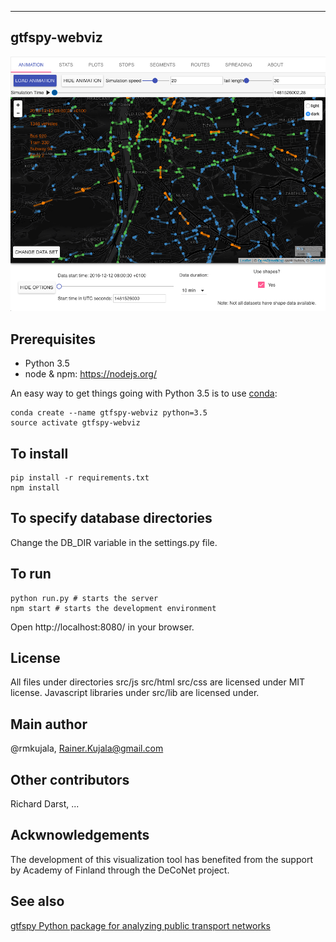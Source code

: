 -------------
gtfspy-webviz
-------------

![Screenshot](docs/sample_image.png?raw=true "Screenshot")

Prerequisites
-------------
- Python 3.5
- node & npm: https://nodejs.org/

An easy way to get things going with Python 3.5 is to use [conda](https://www.continuum.io/downloads):

```
conda create --name gtfspy-webviz python=3.5
source activate gtfspy-webviz
```

To install
----------

```
pip install -r requirements.txt
npm install
```

To specify database directories
-------------------------------
Change the DB_DIR variable in the settings.py file.

To run
------

```
python run.py # starts the server
npm start # starts the development environment
```

Open http://localhost:8080/ in your browser.

License
-------
All files under directories src/js src/html src/css are licensed under MIT license.
Javascript libraries under src/lib are licensed under.

Main author 
-----------
@rmkujala, Rainer.Kujala@gmail.com

Other contributors
------------------
Richard Darst, ...

Ackwnowledgements
-----------------
The development of this visualization tool has benefited from the support by Academy of Finland through the DeCoNet project.

See also
--------
[gtfspy Python package for analyzing public transport networks](https://github.com/CxAalto/gtfspy)
